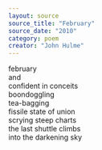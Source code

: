 ```yaml
---
layout: source
source_title: "February"
source_date: "2010"
category: poem
creator: "John Hulme"
---
```


february  
and  
confident in conceits  
boondoggling  
tea-bagging  
fissile state of union  
scrying steep charts  
the last shuttle climbs  
into the darkening sky  
